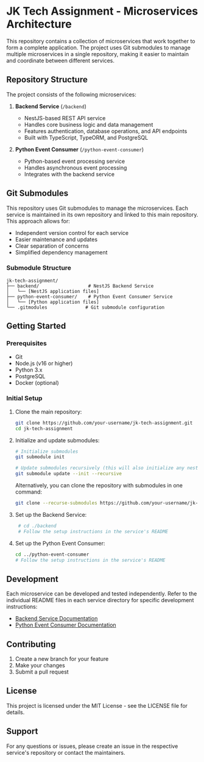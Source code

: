 # JK Tech Assignment - Microservices Architecture

This repository contains a collection of microservices that work together to form a complete application. The project uses Git submodules to manage multiple microservices in a single repository, making it easier to maintain and coordinate between different services.

## Repository Structure

The project consists of the following microservices:

1. **Backend Service** (`/backend`)

   - NestJS-based REST API service
   - Handles core business logic and data management
   - Features authentication, database operations, and API endpoints
   - Built with TypeScript, TypeORM, and PostgreSQL

2. **Python Event Consumer** (`/python-event-consumer`)
   - Python-based event processing service
   - Handles asynchronous event processing
   - Integrates with the backend service

## Git Submodules

This repository uses Git submodules to manage the microservices. Each service is maintained in its own repository and linked to this main repository. This approach allows for:

- Independent version control for each service
- Easier maintenance and updates
- Clear separation of concerns
- Simplified dependency management

### Submodule Structure

```
jk-tech-assignment/
├── backend/                  # NestJS Backend Service
│   └── [NestJS application files]
├── python-event-consumer/    # Python Event Consumer Service
│   └── [Python application files]
└── .gitmodules              # Git submodule configuration
```

## Getting Started

### Prerequisites

- Git
- Node.js (v16 or higher)
- Python 3.x
- PostgreSQL
- Docker (optional)

### Initial Setup

1. Clone the main repository:

   ```bash
   git clone https://github.com/your-username/jk-tech-assignment.git
   cd jk-tech-assignment
   ```

2. Initialize and update submodules:

   ```bash
   # Initialize submodules
   git submodule init

   # Update submodules recursively (this will also initialize any nested submodules)
   git submodule update --init --recursive
   ```

   Alternatively, you can clone the repository with submodules in one command:

   ```bash
   git clone --recurse-submodules https://github.com/your-username/jk-tech-assignment.git
   ```

3. Set up the Backend Service:

   ```bash
    # cd ./backend
    # Follow the setup instructions in the service's README
   ```

4. Set up the Python Event Consumer:
   ```bash
   cd ../python-event-consumer
   # Follow the setup instructions in the service's README
   ```

## Development

Each microservice can be developed and tested independently. Refer to the individual README files in each service directory for specific development instructions:

- [Backend Service Documentation](./backend/README.md)
- [Python Event Consumer Documentation](./python-event-consumer/README.md)

## Contributing

1. Create a new branch for your feature
2. Make your changes
3. Submit a pull request

## License

This project is licensed under the MIT License - see the LICENSE file for details.

## Support

For any questions or issues, please create an issue in the respective service's repository or contact the maintainers.
